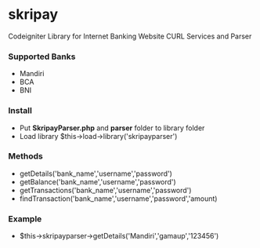 # skripay
Codeigniter Library for Internet Banking Website CURL Services and Parser

### Supported Banks
- Mandiri
- BCA
- BNI

### Install
- Put **SkripayParser.php** and **parser** folder to library folder
- Load library $this->load->library('skripayparser')

### Methods
- getDetails('bank_name','username','password')
- getBalance('bank_name','username','password')
- getTransactions('bank_name','username','password')
- findTransaction('bank_name','username','password','amount)

### Example
- $this->skripayparser->getDetails('Mandiri','gamaup','123456')
